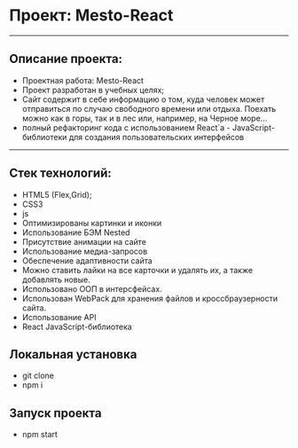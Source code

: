 #  Проект: Mesto-React
___

## Описание проекта:
- Проектная работа: Mesto-React
- Проект разработан в учебных целях;
- Сайт содержит в себе информацию о том, куда человек может отправиться по случаю свободного времени или отдыха.
Поехать можно как в горы, так и в лес или, например, на Черное море...
- полный рефакторинг кода с использованием React`а - JavaScript-библиотеки для создания пользовательских интерфейсов

___

## Стек технологий:
- HTML5 (Flex,Grid);
- CSS3
- js
- Оптимизированы картинки и иконки
- Использование БЭМ Nested
- Присутствие анимации на сайте
- Использование медиа-запросов
- Обеспечение адаптивности сайта
- Можно ставить лайки на все карточки и удалять их, а также добавлять новые.
- Использовано ООП в интерсфейсах.
- Использован WebPack для хранения файлов и кроссбраузерности сайта.
- Использование API
- React JavaScript-библиотека 

## Локальная установка
- git clone
- npm i
## Запуск проекта
- npm start
